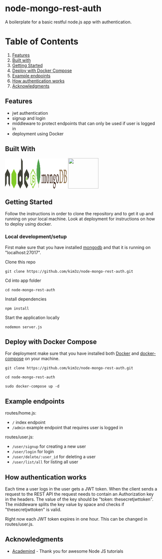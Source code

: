 
# node-mongo-rest-auth

A boilerplate for a basic restful node.js app with authentication.

# Table of Contents
1. [Features](#features)
2. [Built with](#built-with)
3. [Getting Started](#getting-started)
4. [Deploy with Docker Compose](#deploy-with-docker-compose)
5. [Example endpoints](#example-endpoints)
6. [How authentication works](#how-authentication-works)
7. [Acknowledgments](#acknowledgments)

## Features
- jwt authentication
- signup and login
- middleware to protect endpoints that can only be used if user is logged in
- deployment using Docker

## Built With

[<img src="https://raw.githubusercontent.com/gilbarbara/logos/master/logos/nodejs.svg?sanitize=true" height="100" width="100">](https://nodejs.org/en/) [<img src="https://raw.githubusercontent.com/gilbarbara/logos/master/logos/mongodb.svg?sanitize=true" height="100" width="100">](https://www.mongodb.com/) [<img src="https://raw.githubusercontent.com/gilbarbara/logos/master/logos/docker.svg?sanitize=true" height="100" width="100">](https://www.docker.com/)

  

## Getting Started
Follow the instructions in order to clone the repository and to get it up and running on your local machine. Look at deployment for instructions on how to deploy using docker.

### Local development/setup
First make sure that you have installed [mongodb](https://www.mongodb.com/) and that it is running on "localhost:27017".

Clone this repo
```
git clone https://github.com/kim3z/node-mongo-rest-auth.git
```
Cd into app folder
```
cd node-mongo-rest-auth
```
Install dependencies
```
npm install
```
Start the application locally
```
nodemon server.js
```

## Deploy with Docker Compose

For deployment make sure that you have installed both [Docker](https://www.docker.com/get-started) and [docker-compose](https://docs.docker.com/compose/install/) on your machine.

```
git clone https://github.com/kim3z/node-mongo-rest-auth.git
```
```
cd node-mongo-rest-auth
```
```
sudo docker-compose up -d
```
## Example endpoints
routes/home.js:
- ``/`` index endpoint
- ``/admin`` example endpoint that requires user is logged in

routes/user.js:
- ``/user/signup`` for creating a new user
- ``/user/login`` for login
- ``/user/delete/:user_id`` for deleting a user
- ``/user/list/all`` for listing all user

## How authentication works 

Each time a user logs in the user gets a JWT token. When the client sends a request to the REST API the request needs to contain an Authorization key in the headers. The value of the key should be "token: thesecretjwttoken". The middleware splits the key value by space and checks if "thesecretjwttoken" is valid.

Right now each JWT token expires in one hour. This can be changed in routes/user.js.

## Acknowledgments

*  [Academind](https://github.com/academind) - Thank you for awesome Node JS tutorials